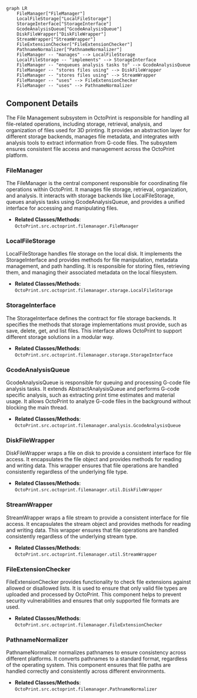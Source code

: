 ```mermaid
graph LR
    FileManager["FileManager"]
    LocalFileStorage["LocalFileStorage"]
    StorageInterface["StorageInterface"]
    GcodeAnalysisQueue["GcodeAnalysisQueue"]
    DiskFileWrapper["DiskFileWrapper"]
    StreamWrapper["StreamWrapper"]
    FileExtensionChecker["FileExtensionChecker"]
    PathnameNormalizer["PathnameNormalizer"]
    FileManager -- "manages" --> LocalFileStorage
    LocalFileStorage -- "implements" --> StorageInterface
    FileManager -- "enqueues analysis tasks to" --> GcodeAnalysisQueue
    FileManager -- "stores files using" --> DiskFileWrapper
    FileManager -- "stores files using" --> StreamWrapper
    FileManager -- "uses" --> FileExtensionChecker
    FileManager -- "uses" --> PathnameNormalizer
```

## Component Details

The File Management subsystem in OctoPrint is responsible for handling all file-related operations, including storage, retrieval, analysis, and organization of files used for 3D printing. It provides an abstraction layer for different storage backends, manages file metadata, and integrates with analysis tools to extract information from G-code files. The subsystem ensures consistent file access and management across the OctoPrint platform.

### FileManager
The FileManager is the central component responsible for coordinating file operations within OctoPrint. It manages file storage, retrieval, organization, and analysis. It interacts with storage backends like LocalFileStorage, queues analysis tasks using GcodeAnalysisQueue, and provides a unified interface for accessing and manipulating files.
- **Related Classes/Methods**: `OctoPrint.src.octoprint.filemanager.FileManager`

### LocalFileStorage
LocalFileStorage handles file storage on the local disk. It implements the StorageInterface and provides methods for file manipulation, metadata management, and path handling. It is responsible for storing files, retrieving them, and managing their associated metadata on the local filesystem.
- **Related Classes/Methods**: `OctoPrint.src.octoprint.filemanager.storage.LocalFileStorage`

### StorageInterface
The StorageInterface defines the contract for file storage backends. It specifies the methods that storage implementations must provide, such as save, delete, get, and list files. This interface allows OctoPrint to support different storage solutions in a modular way.
- **Related Classes/Methods**: `OctoPrint.src.octoprint.filemanager.storage.StorageInterface`

### GcodeAnalysisQueue
GcodeAnalysisQueue is responsible for queuing and processing G-code file analysis tasks. It extends AbstractAnalysisQueue and performs G-code specific analysis, such as extracting print time estimates and material usage. It allows OctoPrint to analyze G-code files in the background without blocking the main thread.
- **Related Classes/Methods**: `OctoPrint.src.octoprint.filemanager.analysis.GcodeAnalysisQueue`

### DiskFileWrapper
DiskFileWrapper wraps a file on disk to provide a consistent interface for file access. It encapsulates the file object and provides methods for reading and writing data. This wrapper ensures that file operations are handled consistently regardless of the underlying file type.
- **Related Classes/Methods**: `OctoPrint.src.octoprint.filemanager.util.DiskFileWrapper`

### StreamWrapper
StreamWrapper wraps a file stream to provide a consistent interface for file access. It encapsulates the stream object and provides methods for reading and writing data. This wrapper ensures that file operations are handled consistently regardless of the underlying stream type.
- **Related Classes/Methods**: `OctoPrint.src.octoprint.filemanager.util.StreamWrapper`

### FileExtensionChecker
FileExtensionChecker provides functionality to check file extensions against allowed or disallowed lists. It is used to ensure that only valid file types are uploaded and processed by OctoPrint. This component helps to prevent security vulnerabilities and ensures that only supported file formats are used.
- **Related Classes/Methods**: `OctoPrint.src.octoprint.filemanager.FileExtensionChecker`

### PathnameNormalizer
PathnameNormalizer normalizes pathnames to ensure consistency across different platforms. It converts pathnames to a standard format, regardless of the operating system. This component ensures that file paths are handled correctly and consistently across different environments.
- **Related Classes/Methods**: `OctoPrint.src.octoprint.filemanager.PathnameNormalizer`
